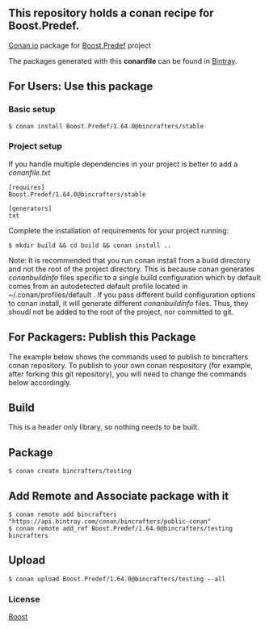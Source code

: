 ## This repository holds a conan recipe for Boost.Predef.

[Conan.io](https://conan.io) package for [Boost.Predef](https://github.com/Boostorg/Predef) project

The packages generated with this **conanfile** can be found in [Bintray](https://bintray.com/bincrafters/public-conan/Boost.Predef%3Abincrafters).

## For Users: Use this package

### Basic setup

    $ conan install Boost.Predef/1.64.0@bincrafters/stable

### Project setup

If you handle multiple dependencies in your project is better to add a *conanfile.txt*

    [requires]
    Boost.Predef/1.64.0@bincrafters/stable

    [generators]
    txt

Complete the installation of requirements for your project running:</small></span>

    $ mkdir build && cd build && conan install ..
	
Note: It is recommended that you run conan install from a build directory and not the root of the project directory.  This is because conan generates *conanbuildinfo* files specific to a single build configuration which by default comes from an autodetected default profile located in ~/.conan/profiles/default .  If you pass different build configuration options to conan install, it will generate different *conanbuildinfo* files.  Thus, they shoudl not be added to the root of the project, nor committed to git. 

## For Packagers: Publish this Package

The example below shows the commands used to publish to bincrafters conan repository. To publish to your own conan respository (for example, after forking this git repository), you will need to change the commands below accordingly. 

## Build  

This is a header only library, so nothing needs to be built.

## Package 

    $ conan create bincrafters/testing
	
## Add Remote and Associate package with it

	$ conan remote add bincrafters "https://api.bintray.com/conan/bincrafters/public-conan"
	$ conan remote add_ref Boost.Predef/1.64.0@bincrafters/testing bincrafters

## Upload

    $ conan upload Boost.Predef/1.64.0@bincrafters/testing --all

### License
[Boost](LICENSE)
